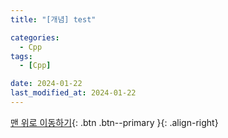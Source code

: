 ```yaml
---
title: "[개념] test"

categories:
  - Cpp
tags:
  - [Cpp]

date: 2024-01-22
last_modified_at: 2024-01-22
---
```



[맨 위로 이동하기](#){: .btn .btn--primary }{: .align-right}

